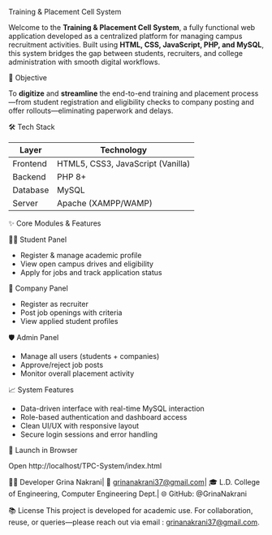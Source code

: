 Training & Placement Cell System

Welcome to the **Training & Placement Cell System**, a fully functional web application developed as a centralized platform for managing campus recruitment activities. Built using **HTML, CSS, JavaScript, PHP, and MySQL**, this system bridges the gap between students, recruiters, and college administration with smooth digital workflows.

🎯 Objective

To **digitize** and **streamline** the end-to-end training and placement process—from student registration and eligibility checks to company posting and offer rollouts—eliminating paperwork and delays.

🛠 Tech Stack

| Layer      | Technology          |
|------------|---------------------|
| Frontend   | HTML5, CSS3, JavaScript (Vanilla) |
| Backend    | PHP 8+              |
| Database   | MySQL               |
| Server     | Apache (XAMPP/WAMP) |

✨ Core Modules & Features

👨‍🎓 Student Panel
- Register & manage academic profile  
- View open campus drives and eligibility  
- Apply for jobs and track application status  

🏢 Company Panel
- Register as recruiter  
- Post job openings with criteria  
- View applied student profiles  

🛡️ Admin Panel
- Manage all users (students + companies)  
- Approve/reject job posts  
- Monitor overall placement activity  

📈 System Features
- Data-driven interface with real-time MySQL interaction  
- Role-based authentication and dashboard access  
- Clean UI/UX with responsive layout  
- Secure login sessions and error handling  

🧪 Launch in Browser

Open http://localhost/TPC-System/index.html

👨‍💻 Developer
Grina Nakrani|
📧 grinanakrani37@gmail.com|
🎓 L.D. College of Engineering, Computer Engineering Dept.|
🌐 GitHub: @GrinaNakrani

📚 License
This project is developed for academic use.
For collaboration, reuse, or queries—please reach out via email : grinanakrani37@gmail.com.

